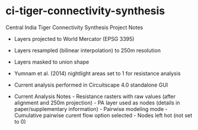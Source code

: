 # ci-tiger-connectivity-synthesis

Central India Tiger Connectivity Synthesis Project Notes

  - Layers projected to World Mercator (EPSG 3395)
  
  - Layers resampled (bilinear interpolation) to 250m resolution
  
  - Layers masked to union shape
  
  - Yumnam et al. (2014) nightlight areas set to 1 for resistance analysis
  
  - Current analysis performed in Circuitscape 4.0 standalone GUI  
  
  - Current Analysis Notes
    	- Resistance rasters with raw values (after alignment and 250m projection)
    	- PA layer used as nodes (details in paper/supplementary information)
    	- Pairwise modeling mode
    	- Cumulative pairwise curent flow option selected
    	- Nodes left hot (not set to 0)
